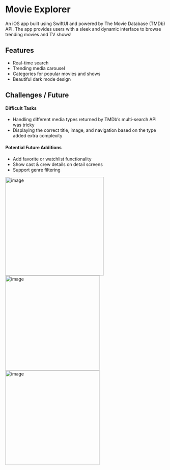 # Movie Explorer
An iOS app built using SwiftUI and powered by The Movie Database (TMDb) API. The app provides users with a sleek and dynamic interface to browse trending movies and TV shows!

## Features
* Real-time search
* Trending media carousel 
* Categories for popular movies and shows  
* Beautiful dark mode design

## Challenges / Future
#### Difficult Tasks
* Handling different media types returned by TMDb’s multi-search API was tricky
* Displaying the correct title, image, and navigation based on the type added extra complexity

#### Potential Future Additions
* Add favorite or watchlist functionality
* Show cast & crew details on detail screens
* Support genre filtering

<img width="309" alt="image" src="https://github.com/user-attachments/assets/98811ef4-d522-4d44-8781-5620510023e3" />
<img width="297" alt="image" src="https://github.com/user-attachments/assets/69dc74c0-0474-4a79-9815-7754cda52968" />
<img width="296" alt="image" src="https://github.com/user-attachments/assets/2e53ccde-29e4-4fa0-96c1-481a86895e41" />

